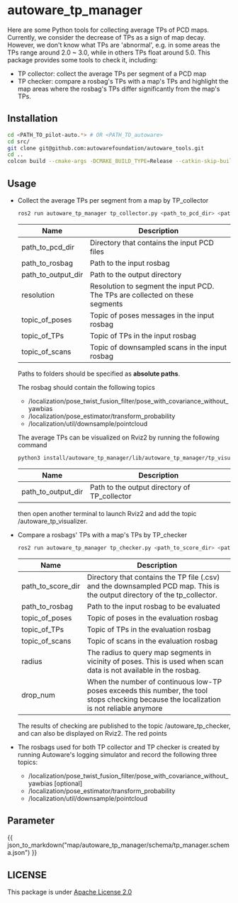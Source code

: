 # autoware_tp_manager

Here are some Python tools for collecting average TPs of PCD maps. Currently, we consider the decrease of TPs as a sign of map decay. However, we don't know what TPs are 'abnormal', e.g. in some areas the TPs range around 2.0 ~ 3.0, while in others TPs float around 5.0. This package provides some tools to check it, including:

- TP collector: collect the average TPs per segment of a PCD map
- TP checker: compare a rosbag's TPs with a map's TPs and highlight the map areas where the rosbag's TPs differ significantly from the map's TPs.

## Installation

```bash
cd <PATH_TO_pilot-auto.*> # OR <PATH_TO_autoware>
cd src/
git clone git@github.com:autowarefoundation/autoware_tools.git
cd ..
colcon build --cmake-args -DCMAKE_BUILD_TYPE=Release --catkin-skip-building-tests --symlink-install --packages-up-to autoware_tp_manager
```

## Usage

- Collect the average TPs per segment from a map by TP_collector

  ```bash
  ros2 run autoware_tp_manager tp_collector.py <path_to_pcd_dir> <path_to_rosbag> <path_to_output_dir> [--resolution <resolution>] [--pose_topic <topic_of_poses>] [--tp_topic <topic_of_TPs>] [--scan_topic <topic_of_scans>]
  ```

  | Name               | Description                                                                  |
  | ------------------ | ---------------------------------------------------------------------------- |
  | path_to_pcd_dir    | Directory that contains the input PCD files                                  |
  | path_to_rosbag     | Path to the input rosbag                                                     |
  | path_to_output_dir | Path to the output directory                                                 |
  | resolution         | Resolution to segment the input PCD. The TPs are collected on these segments |
  | topic_of_poses     | Topic of poses messages in the input rosbag                                  |
  | topic_of_TPs       | Topic of TPs in the input rosbag                                             |
  | topic_of_scans     | Topic of downsampled scans in the input rosbag                               |

  Paths to folders should be specified as **absolute paths**.

  The rosbag should contain the following topics

  - /localization/pose_twist_fusion_filter/pose_with_covariance_without_yawbias
  - /localization/pose_estimator/transform_probability
  - /localization/util/downsample/pointcloud

  The average TPs can be visualized on Rviz2 by running the following command

  ```bash
  python3 install/autoware_tp_manager/lib/autoware_tp_manager/tp_visualizer.py <path_to_output_dir>
  ```

  | Name               | Description                                  |
  | ------------------ | -------------------------------------------- |
  | path_to_output_dir | Path to the output directory of TP_collector |

  then open another terminal to launch Rviz2 and add the topic /autoware_tp_visualizer.

- Compare a rosbags' TPs with a map's TPs by TP_checker

  ```bash
  ros2 run autoware_tp_manager tp_checker.py <path_to_score_dir> <path_to_rosbag> [--pose_topic <topic_of_poses>] [--tp_topic <topic_of_TPs>] [--scan_topic <topic_of_scans>] [--radius <radius>] [--drop_num <drop_num>]
  ```

  | Name              | Description                                                                                                                              |
  | ----------------- | ---------------------------------------------------------------------------------------------------------------------------------------- |
  | path_to_score_dir | Directory that contains the TP file (.csv) and the downsampled PCD map. This is the output directory of the tp_collector.                |
  | path_to_rosbag    | Path to the input rosbag to be evaluated                                                                                                 |
  | topic_of_poses    | Topic of poses in the evaluation rosbag                                                                                                  |
  | topic_of_TPs      | Topic of TPs in the evaluation rosbag                                                                                                    |
  | topic_of_scans    | Topic of scans in the evaluation rosbag                                                                                                  |
  | radius            | The radius to query map segments in vicinity of poses. This is used when scan data is not available in the rosbag.                       |
  | drop_num          | When the number of continuous low-TP poses exceeds this number, the tool stops checking because the localization is not reliable anymore |

  The results of checking are published to the topic /autoware_tp_checker, and can also be displayed on Rviz2. The red points

- The rosbags used for both TP collector and TP checker is created by running Autoware's logging simulator and record the following three topics:
  - /localization/pose_twist_fusion_filter/pose_with_covariance_without_yawbias [optional]
  - /localization/pose_estimator/transform_probability
  - /localization/util/downsample/pointcloud

## Parameter

{{ json_to_markdown("map/autoware_tp_manager/schema/tp_manager.schema.json") }}

## LICENSE

This package is under [Apache License 2.0](../../LICENSE)
